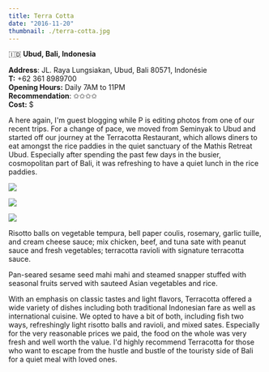 ```yaml
---
title: Terra Cotta
date: "2016-11-20"
thumbnail: ./terra-cotta.jpg
---
```

🇮🇩 **Ubud, Bali, Indonesia**

**Address**: JL. Raya Lungsiakan, Ubud, Bali 80571, Indonésie  
**T:** +62 361 8989700   
**Opening Hours:** Daily 7AM to 11PM  
**Recommendation**: ✩✩✩✩​  
**Cost:** $  
  
A here again, I'm guest blogging while P is editing photos from one of our recent trips. For a change of pace, we moved from Seminyak to Ubud and started off our journey at the Terracotta Restaurant, which allows diners to eat amongst the rice paddies in the quiet sanctuary of the Mathis Retreat Ubud. Especially after spending the past few days in the busier, cosmopolitan part of Bali, it was refreshing to have a quiet lunch in the rice paddies.

[![](https://hola-yolo.weebly.com/uploads/4/8/2/0/48209285/img-2183.jpg)](https://hola-yolo.weebly.com/uploads/4/8/2/0/48209285/img-2183_orig.jpg)

[![](https://hola-yolo.weebly.com/uploads/4/8/2/0/48209285/img-2184.jpg)](https://hola-yolo.weebly.com/uploads/4/8/2/0/48209285/img-2184_orig.jpg)

[![](https://hola-yolo.weebly.com/uploads/4/8/2/0/48209285/img-2185.jpg)](https://hola-yolo.weebly.com/uploads/4/8/2/0/48209285/img-2185_orig.jpg)

Risotto balls on vegetable tempura, bell paper coulis, rosemary, garlic tuille, and cream cheese sauce; mix chicken, beef, and tuna sate with peanut sauce and fresh vegetables; terracotta ravioli with signature terracotta sauce.

Pan-seared sesame seed mahi mahi and steamed snapper stuffed with seasonal fruits served with sauteed Asian vegetables and rice. 

With an emphasis on classic tastes and light flavors, Terracotta offered a wide variety of dishes including both traditional Indonesian fare as well as international cuisine. We opted to have a bit of both, including fish two ways, refreshingly light risotto balls and ravioli, and mixed sates. Especially for the very reasonable prices we paid, the food on the whole was very fresh and well worth the value. I'd highly recommend Terracotta for those who want to escape from the hustle and bustle of the touristy side of Bali for a quiet meal with loved ones.